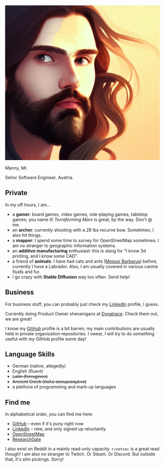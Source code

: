 ![Me](img/sd.png)

Manny, Mr.

Señor Software Engineer, Austria.

## Private

In my off hours, I am…
- a **gamer**: board games, video games, role-playing games, tabletop games; you name it!
               *Terraforming Mars* is great, by the way. Don't @ me.
- an **archer**: currently shooting with a 28 lbs recurve bow. Sometimes, I also hit things.
- a **mapper**: I spend some time to survey for OpenStreetMap sometimes.
                I am no stranger to geographic information systems.
- an **additive manufacturing** enthusiast: this is slang for "I know 3d printing, and I know some CAD".
- a friend of **animals**: I have had cats and ants
                           ([Messor Barbarus](https://en.wikipedia.org/wiki/Messor_barbarus)) before, currently I have a
                           Labrador.
                           Also, I am usually covered in various canine fluids and fur.
- I go crazy with **Stable Diffusion** way too often. Send help!

## Business

For business stuff, you can probably just check my [LinkedIn] profile, I guess.

Currently doing Product Owner shenanigans at [Dynatrace]. Check them out, we are great!

I know my [GitHub] profile is a bit barren; my main contributions are usually held in private organization
repositories. I swear, I will try to do *something* useful with my GitHub profile some day!

## Language Skills

- German (native, allegedly)
- English (fluent)
- ~~Latin (ferrugineo)~~
- ~~Ancient Greek (πολύ σκουριασμένο)~~
- a plethora of programming and mark-up languages

## Find me

In alphabetical order, you can find me here:

- [GitHub] – even if it's puny right now
- [LinkedIn] – new, and only signed up reluctantly
- [OpenStreetMap]
- [ResearchGate]

I also exist on Reddit in a mainly read-only capacity. `r/netsec` is a great read though!
I am also no stranger to Twitch.
Or Steam.
Or Discord.
But outside that, it's slim pickings. Sorry!

[GitHub]: https://github.com/MrManny
[LinkedIn]: https://www.linkedin.com/in/manuel-w-a54850235/
[OpenStreetMap]: https://www.openstreetmap.org/user/MrManny
[ResearchGate]: https://www.researchgate.net/profile/Manuel-Warum
[Dynatrace]: https://www.dynatrace.com/
